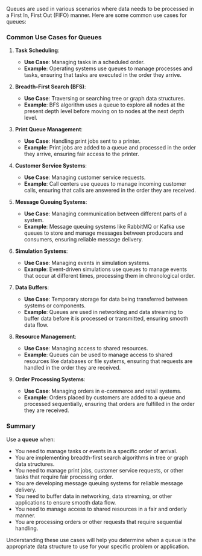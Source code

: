 Queues are used in various scenarios where data needs to be processed in a First In, First Out (FIFO) manner. Here are some common use cases for queues:

### Common Use Cases for Queues

1. **Task Scheduling**:

   - **Use Case**: Managing tasks in a scheduled order.
   - **Example**: Operating systems use queues to manage processes and tasks, ensuring that tasks are executed in the order they arrive.

2. **Breadth-First Search (BFS)**:

   - **Use Case**: Traversing or searching tree or graph data structures.
   - **Example**: BFS algorithm uses a queue to explore all nodes at the present depth level before moving on to nodes at the next depth level.

3. **Print Queue Management**:

   - **Use Case**: Handling print jobs sent to a printer.
   - **Example**: Print jobs are added to a queue and processed in the order they arrive, ensuring fair access to the printer.

4. **Customer Service Systems**:

   - **Use Case**: Managing customer service requests.
   - **Example**: Call centers use queues to manage incoming customer calls, ensuring that calls are answered in the order they are received.

5. **Message Queuing Systems**:

   - **Use Case**: Managing communication between different parts of a system.
   - **Example**: Message queuing systems like RabbitMQ or Kafka use queues to store and manage messages between producers and consumers, ensuring reliable message delivery.

6. **Simulation Systems**:

   - **Use Case**: Managing events in simulation systems.
   - **Example**: Event-driven simulations use queues to manage events that occur at different times, processing them in chronological order.

7. **Data Buffers**:

   - **Use Case**: Temporary storage for data being transferred between systems or components.
   - **Example**: Queues are used in networking and data streaming to buffer data before it is processed or transmitted, ensuring smooth data flow.

8. **Resource Management**:

   - **Use Case**: Managing access to shared resources.
   - **Example**: Queues can be used to manage access to shared resources like databases or file systems, ensuring that requests are handled in the order they are received.

9. **Order Processing Systems**:
   - **Use Case**: Managing orders in e-commerce and retail systems.
   - **Example**: Orders placed by customers are added to a queue and processed sequentially, ensuring that orders are fulfilled in the order they are received.

### Summary

Use a **queue** when:

- You need to manage tasks or events in a specific order of arrival.
- You are implementing breadth-first search algorithms in tree or graph data structures.
- You need to manage print jobs, customer service requests, or other tasks that require fair processing order.
- You are developing message queuing systems for reliable message delivery.
- You need to buffer data in networking, data streaming, or other applications to ensure smooth data flow.
- You need to manage access to shared resources in a fair and orderly manner.
- You are processing orders or other requests that require sequential handling.

Understanding these use cases will help you determine when a queue is the appropriate data structure to use for your specific problem or application.
